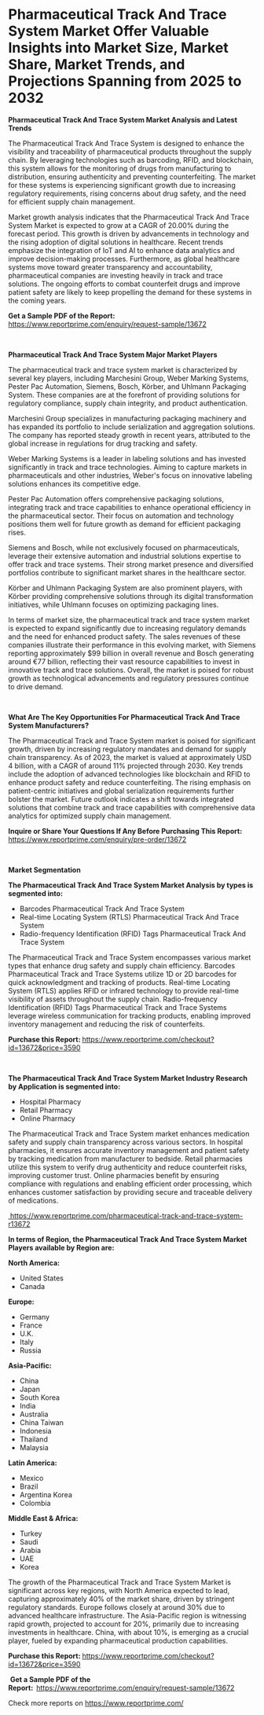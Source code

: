 <p><h1>Pharmaceutical Track And Trace System Market Offer Valuable Insights into Market Size, Market Share, Market Trends, and Projections Spanning from 2025 to 2032</h1></p><p><strong>Pharmaceutical Track And Trace System Market Analysis and Latest Trends</strong></p>
<p><p>The Pharmaceutical Track And Trace System is designed to enhance the visibility and traceability of pharmaceutical products throughout the supply chain. By leveraging technologies such as barcoding, RFID, and blockchain, this system allows for the monitoring of drugs from manufacturing to distribution, ensuring authenticity and preventing counterfeiting. The market for these systems is experiencing significant growth due to increasing regulatory requirements, rising concerns about drug safety, and the need for efficient supply chain management.</p><p>Market growth analysis indicates that the Pharmaceutical Track And Trace System Market is expected to grow at a CAGR of 20.00% during the forecast period. This growth is driven by advancements in technology and the rising adoption of digital solutions in healthcare. Recent trends emphasize the integration of IoT and AI to enhance data analytics and improve decision-making processes. Furthermore, as global healthcare systems move toward greater transparency and accountability, pharmaceutical companies are investing heavily in track and trace solutions. The ongoing efforts to combat counterfeit drugs and improve patient safety are likely to keep propelling the demand for these systems in the coming years.</p></p>
<p><strong>Get a Sample PDF of the Report:&nbsp;</strong> <a href="https://www.reportprime.com/enquiry/request-sample/13672?utm_campaign=2794&utm_medium=2&utm_source=Github&utm_content=ia&utm_term=20032025&utm_id=pharmaceutical-track-and-trace-system">https://www.reportprime.com/enquiry/request-sample/13672</a></p>
<p>&nbsp;</p>
<p><strong>Pharmaceutical Track And Trace System Major Market Players</strong></p>
<p><p>The pharmaceutical track and trace system market is characterized by several key players, including Marchesini Group, Weber Marking Systems, Pester Pac Automation, Siemens, Bosch, Körber, and Uhlmann Packaging System. These companies are at the forefront of providing solutions for regulatory compliance, supply chain integrity, and product authentication.</p><p>Marchesini Group specializes in manufacturing packaging machinery and has expanded its portfolio to include serialization and aggregation solutions. The company has reported steady growth in recent years, attributed to the global increase in regulations for drug tracking and safety.</p><p>Weber Marking Systems is a leader in labeling solutions and has invested significantly in track and trace technologies. Aiming to capture markets in pharmaceuticals and other industries, Weber's focus on innovative labeling solutions enhances its competitive edge. </p><p>Pester Pac Automation offers comprehensive packaging solutions, integrating track and trace capabilities to enhance operational efficiency in the pharmaceutical sector. Their focus on automation and technology positions them well for future growth as demand for efficient packaging rises.</p><p>Siemens and Bosch, while not exclusively focused on pharmaceuticals, leverage their extensive automation and industrial solutions expertise to offer track and trace systems. Their strong market presence and diversified portfolios contribute to significant market shares in the healthcare sector.</p><p>Körber and Uhlmann Packaging System are also prominent players, with Körber providing comprehensive solutions through its digital transformation initiatives, while Uhlmann focuses on optimizing packaging lines.</p><p>In terms of market size, the pharmaceutical track and trace system market is expected to expand significantly due to increasing regulatory demands and the need for enhanced product safety. The sales revenues of these companies illustrate their performance in this evolving market, with Siemens reporting approximately $99 billion in overall revenue and Bosch generating around €77 billion, reflecting their vast resource capabilities to invest in innovative track and trace solutions. Overall, the market is poised for robust growth as technological advancements and regulatory pressures continue to drive demand.</p></p>
<p>&nbsp;</p>
<p><strong>What Are The Key Opportunities For Pharmaceutical Track And Trace System Manufacturers?</strong></p>
<p><p>The Pharmaceutical Track and Trace System market is poised for significant growth, driven by increasing regulatory mandates and demand for supply chain transparency. As of 2023, the market is valued at approximately USD 4 billion, with a CAGR of around 11% projected through 2030. Key trends include the adoption of advanced technologies like blockchain and RFID to enhance product safety and reduce counterfeiting. The rising emphasis on patient-centric initiatives and global serialization requirements further bolster the market. Future outlook indicates a shift towards integrated solutions that combine track and trace capabilities with comprehensive data analytics for optimized supply chain management.</p></p>
<p><strong>Inquire or Share Your Questions If Any Before Purchasing This Report:</strong> <a href="https://www.reportprime.com/enquiry/pre-order/13672?utm_campaign=2794&utm_medium=2&utm_source=Github&utm_content=ia&utm_term=20032025&utm_id=pharmaceutical-track-and-trace-system">https://www.reportprime.com/enquiry/pre-order/13672</a></p>
<p>&nbsp;</p>
<p><strong>Market Segmentation</strong></p>
<p><strong>The Pharmaceutical Track And Trace System Market Analysis by types is segmented into:</strong></p>
<p><ul><li>Barcodes Pharmaceutical Track And Trace System</li><li>Real-time Locating System (RTLS) Pharmaceutical Track And Trace System</li><li>Radio-frequency Identification (RFID) Tags Pharmaceutical Track And Trace System</li></ul></p>
<p><p>The Pharmaceutical Track and Trace System encompasses various market types that enhance drug safety and supply chain efficiency. Barcodes Pharmaceutical Track and Trace Systems utilize 1D or 2D barcodes for quick acknowledgment and tracking of products. Real-time Locating System (RTLS) applies RFID or infrared technology to provide real-time visibility of assets throughout the supply chain. Radio-frequency Identification (RFID) Tags Pharmaceutical Track and Trace Systems leverage wireless communication for tracking products, enabling improved inventory management and reducing the risk of counterfeits.</p></p>
<p><strong>Purchase this Report:&nbsp;</strong><a href="https://www.reportprime.com/checkout?id=13672&price=3590&utm_campaign=2794&utm_medium=2&utm_source=Github&utm_content=ia&utm_term=20032025&utm_id=pharmaceutical-track-and-trace-system">https://www.reportprime.com/checkout?id=13672&price=3590</a></p>
<p>&nbsp;</p>
<p><strong>The Pharmaceutical Track And Trace System Market Industry Research by Application is segmented into:</strong></p>
<p><ul><li>Hospital Pharmacy</li><li>Retail Pharmacy</li><li>Online Pharmacy</li></ul></p>
<p><p>The Pharmaceutical Track and Trace System market enhances medication safety and supply chain transparency across various sectors. In hospital pharmacies, it ensures accurate inventory management and patient safety by tracking medication from manufacturer to bedside. Retail pharmacies utilize this system to verify drug authenticity and reduce counterfeit risks, improving customer trust. Online pharmacies benefit by ensuring compliance with regulations and enabling efficient order processing, which enhances customer satisfaction by providing secure and traceable delivery of medications.</p></p>
<p><a href="https://www.reportprime.com/pharmaceutical-track-and-trace-system-r13672?utm_campaign=2794&utm_medium=2&utm_source=Github&utm_content=ia&utm_term=20032025&utm_id=pharmaceutical-track-and-trace-system">&nbsp;https://www.reportprime.com/pharmaceutical-track-and-trace-system-r13672</a></p>
<p><strong>In terms of Region, the Pharmaceutical Track And Trace System Market Players available by Region are:</strong></p>
<p>
    <p> <strong> North America: </strong>
        <ul>
            <li>United States</li>
            <li>Canada</li>
        </ul>
        </p> 
    <p> <strong> Europe: </strong>
        <ul>
            <li>Germany</li>
            <li>France</li>
            <li>U.K.</li>
            <li>Italy</li>
            <li>Russia</li>
        </ul>
        </p> 
    <p> <strong> Asia-Pacific: </strong>
        <ul>
            <li>China</li>
            <li>Japan</li>
            <li>South Korea</li>
            <li>India</li>
            <li>Australia</li>
            <li>China Taiwan</li>
            <li>Indonesia</li>
            <li>Thailand</li>
            <li>Malaysia</li>
        </ul>
        </p> 
    <p> <strong> Latin America: </strong>
        <ul>
            <li>Mexico</li>
            <li>Brazil</li>
            <li>Argentina Korea</li>
            <li>Colombia</li>
        </ul>
        </p> 
    <p> <strong> Middle East & Africa: </strong>
        <ul>
            <li>Turkey</li>
            <li>Saudi</li>
            <li>Arabia</li>
            <li>UAE</li>
            <li>Korea</li>
        </ul>
    </p>
    </p>
<p><p>The growth of the Pharmaceutical Track and Trace System Market is significant across key regions, with North America expected to lead, capturing approximately 40% of the market share, driven by stringent regulatory standards. Europe follows closely at around 30% due to advanced healthcare infrastructure. The Asia-Pacific region is witnessing rapid growth, projected to account for 20%, primarily due to increasing investments in healthcare. China, with about 10%, is emerging as a crucial player, fueled by expanding pharmaceutical production capabilities.</p></p>
<p><strong>Purchase this Report: </strong><a href="https://www.reportprime.com/checkout?id=13672&price=3590&utm_campaign=2794&utm_medium=2&utm_source=Github&utm_content=ia&utm_term=20032025&utm_id=pharmaceutical-track-and-trace-system">https://www.reportprime.com/checkout?id=13672&price=3590</a></p>
<p>&nbsp;<strong>Get a Sample PDF of the Report:&nbsp;&nbsp;</strong><a href="https://www.reportprime.com/enquiry/request-sample/13672?utm_campaign=2794&utm_medium=2&utm_source=Github&utm_content=ia&utm_term=20032025&utm_id=pharmaceutical-track-and-trace-system">https://www.reportprime.com/enquiry/request-sample/13672</a></p>
<p><strong></strong></p>
<p>Check more reports on <a href="https://www.reportprime.com/?utm_campaign=2794&utm_medium=2&utm_source=Github&utm_content=ia&utm_term=20032025&utm_id=pharmaceutical-track-and-trace-system">https://www.reportprime.com/</a></p>